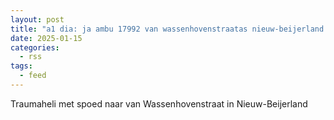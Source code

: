 ```yaml
---
layout: post
title: "a1 dia: ja ambu 17992 van wassenhovenstraatas nieuw-beijerland nwbeij bon 8351"
date: 2025-01-15
categories: 
  - rss
tags: 
  - feed
---
```


Traumaheli met spoed naar van Wassenhovenstraat in Nieuw-Beijerland
